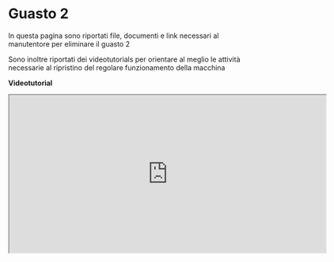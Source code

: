 # Guasto 2
In questa pagina sono riportati file, documenti e link necessari al manutentore per eliminare il guasto 2

Sono inoltre riportati dei videotutorials per orientare al meglio le attività necessarie al ripristino del regolare funzionamento della macchina

**Videotutorial**
<html lang="it"> 
<body>
    <div class="container">
         <!-- finestra popup 3 -->
        <a href="#x" class="overlay" id="win3"></a>
        <div class="popup">
            <div class="video">
         <!-- il link you tube deve essere selezionato dal link di rete lasciando la cartella embed -->
		    <iframe width="640" height="320" src="https://youtube.com/embed/zs5_UVYywkw" ></iframe>
            </div>
            <a class="close" title="Chiudere" href="modal.html" onclick = "modal.html(); return false;"></a>
        </div>
    </div>
</body>
</html>


